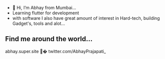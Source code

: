 - 👋 Hi, I’m Abhay from Mumbai...
- Learning flutter for development
- with software I also have great amount of interest in Hard-tech, building Gadget's, tools and alot...
<!---
theabhayprajapati/theabhayprajapati is a ✨ special ✨ repository because its `README.md` (this file) appears on your GitHub profile.
You can click the Preview link to take a look at your changes.
--->
## Find me around the world...
abhay.super.site
🐤� twitter.com/AbhayPrajapati_
